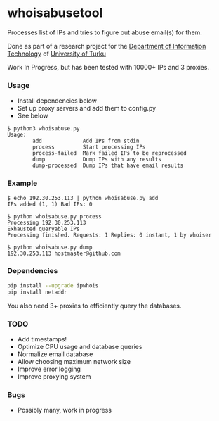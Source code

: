 # whoisabusetool
Processes list of IPs and tries to figure out abuse email(s) for them. 

Done as part of a research project for the [Department of Information Technology](http://www.utu.fi/en/units/sci/units/it/Pages/home.aspx) of [University of Turku](http://utu.fi)


Work In Progress, but has been tested with 10000+ IPs and 3 proxies.



### Usage

 - Install dependencies below
 - Set up proxy servers and add them to config.py
 - See below

```
$ python3 whoisabuse.py
Usage:
        add             Add IPs from stdin
        process         Start processing IPs
        process-failed  Mark failed IPs to be reprocessed
        dump            Dump IPs with any results
        dump-processed  Dump IPs that have email results

```



### Example 

```
$ echo 192.30.253.113 | python whoisabuse.py add
IPs added (1, 1) Bad IPs: 0

$ python whoisabuse.py process
Processing 192.30.253.113
Exhausted queryable IPs
Processing finished. Requests: 1 Replies: 0 instant, 1 by whoiser

$ python whoisabuse.py dump
192.30.253.113 hostmaster@github.com

```

### Dependencies

```bash
pip install --upgrade ipwhois
pip install netaddr
```

You also need 3+ proxies to efficiently query the databases.


### TODO

 - Add timestamps!
 - Optimize CPU usage and database queries
 - Normalize email database
 - Allow choosing maximum network size
 - Improve error logging
 - Improve proxying system

### Bugs

 - Possibly many, work in progress
 
